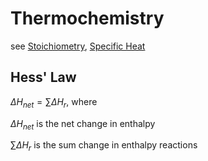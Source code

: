 # Thermochemistry

see [Stoichiometry](Stoichiometry%20a398038171b54bd2ab9fe08da84b4c32.md), [Specific Heat](Specific%20Heat%209813cef918ef4b5fbee9419a59d216d5.md)

## Hess' Law

$\Delta H_{net} = \sum \Delta H_r$, where

$\Delta H_{net}$ is the net change in enthalpy

$\sum\Delta H_r$ is the sum change in enthalpy reactions